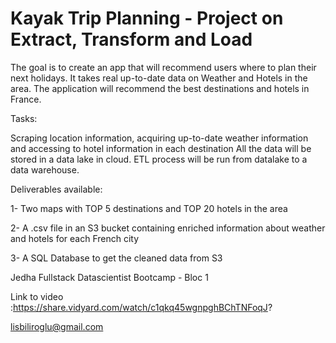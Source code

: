 # Kayak Trip Planning - Project on Extract, Transform and Load

The goal is to create an app that will recommend users where to plan their next holidays. It takes real up-to-date data on Weather and Hotels in the area. The application will recommend the best destinations and hotels in France.

Tasks:

Scraping location information, acquiring up-to-date weather information and accessing to hotel information in each destination
All the data will be stored in a data lake in cloud. ETL process will be run from datalake to a data warehouse.

Deliverables available:

1- Two maps with TOP 5 destinations and TOP 20 hotels in the area

2- A .csv file in an S3 bucket containing enriched information about weather and hotels for each French city

3- A SQL Database to get the cleaned data from S3

Jedha Fullstack Datascientist Bootcamp - Bloc 1

Link to video :https://share.vidyard.com/watch/c1qkq45wgnpghBChTNFoqJ?

lisbiliroglu@gmail.com


